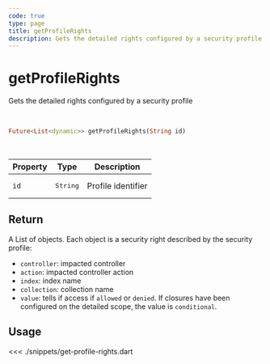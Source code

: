 ```yaml
---
code: true
type: page
title: getProfileRights
description: Gets the detailed rights configured by a security profile
---
```


# getProfileRights

Gets the detailed rights configured by a security profile

<br />

```dart
Future<List<dynamic>> getProfileRights(String id)
```
<br />

| Property | Type | Description |
| --- | --- | --- |
| `id` | <pre>String</pre> | Profile identifier |

## Return

A List of objects. Each object is a security right described by the security profile:

- `controller`: impacted controller
- `action`: impacted controller action
- `index`: index name
- `collection`: collection name
- `value`: tells if access if `allowed` or `denied`. If closures have been configured on the detailed scope, the value is `conditional`.

## Usage

<<< ./snippets/get-profile-rights.dart
